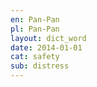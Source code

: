 ```yaml
---
en: Pan-Pan
pl: Pan-Pan
layout: dict_word
date: 2014-01-01
cat: safety
sub: distress
---
```


<!-- TODO: opis -->